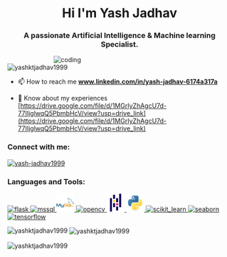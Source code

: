 <h1 align="center">Hi I'm Yash Jadhav</h1>
<h3 align="center">A passionate Artificial Intelligence & Machine learning Specialist.</h3>

<img align="right" alt="coding" width="400" src="https://media1.giphy.com/media/qgQUggAC3Pfv687qPC/giphy.gif">

<p align="left"> <img src="https://komarev.com/ghpvc/?username=yashktjadhav1999&label=Profile%20views&color=0e75b6&style=flat" alt="yashktjadhav1999" /> </p>

- 📫 How to reach me **www.linkedin.com/in/yash-jadhav-6174a317a**

- 📄 Know about my experiences [https://drive.google.com/file/d/1MGrIyZhAgcU7d-77IIjglwqQ5PbmbHcV/view?usp=drive_link](https://drive.google.com/file/d/1MGrIyZhAgcU7d-77IIjglwqQ5PbmbHcV/view?usp=drive_link)

<h3 align="left">Connect with me:</h3>
<p align="left">
<a href="https://linkedin.com/in/yash-jadhav-6174a317a" target="blank"><img align="center" src="https://raw.githubusercontent.com/rahuldkjain/github-profile-readme-generator/master/src/images/icons/Social/linked-in-alt.svg" alt="yash-jadhav1999" height="30" width="40" /></a>
</p>

<h3 align="left">Languages and Tools:</h3>
<p align="left"> <a href="https://flask.palletsprojects.com/" target="_blank" rel="noreferrer"> <img src="https://www.vectorlogo.zone/logos/pocoo_flask/pocoo_flask-icon.svg" alt="flask" width="40" height="40"/> </a> <a href="https://www.microsoft.com/en-us/sql-server" target="_blank" rel="noreferrer"> <img src="https://www.svgrepo.com/show/303229/microsoft-sql-server-logo.svg" alt="mssql" width="40" height="40"/> </a> <a href="https://www.mysql.com/" target="_blank" rel="noreferrer"> <img src="https://raw.githubusercontent.com/devicons/devicon/master/icons/mysql/mysql-original-wordmark.svg" alt="mysql" width="40" height="40"/> </a> <a href="https://opencv.org/" target="_blank" rel="noreferrer"> <img src="https://www.vectorlogo.zone/logos/opencv/opencv-icon.svg" alt="opencv" width="40" height="40"/> </a> <a href="https://pandas.pydata.org/" target="_blank" rel="noreferrer"> <img src="https://raw.githubusercontent.com/devicons/devicon/2ae2a900d2f041da66e950e4d48052658d850630/icons/pandas/pandas-original.svg" alt="pandas" width="40" height="40"/> </a> <a href="https://www.python.org" target="_blank" rel="noreferrer"> <img src="https://raw.githubusercontent.com/devicons/devicon/master/icons/python/python-original.svg" alt="python" width="40" height="40"/> </a> <a href="https://scikit-learn.org/" target="_blank" rel="noreferrer"> <img src="https://upload.wikimedia.org/wikipedia/commons/0/05/Scikit_learn_logo_small.svg" alt="scikit_learn" width="40" height="40"/> </a> <a href="https://seaborn.pydata.org/" target="_blank" rel="noreferrer"> <img src="https://seaborn.pydata.org/_images/logo-mark-lightbg.svg" alt="seaborn" width="40" height="40"/> </a> <a href="https://www.tensorflow.org" target="_blank" rel="noreferrer"> <img src="https://www.vectorlogo.zone/logos/tensorflow/tensorflow-icon.svg" alt="tensorflow" width="40" height="40"/> </a> </p>

<p><img align="left" src="https://github-readme-stats.vercel.app/api/top-langs?username=yashktjadhav1999&show_icons=true&locale=en&layout=compact" alt="yashktjadhav1999" /></p>

<p>&nbsp;<img align="center" src="https://github-readme-stats.vercel.app/api?username=yashktjadhav1999&show_icons=true&locale=en" alt="yashktjadhav1999" /></p>

<p><img align="center" src="https://github-readme-streak-stats.herokuapp.com/?user=yashktjadhav1999&" alt="yashktjadhav1999" /></p>
